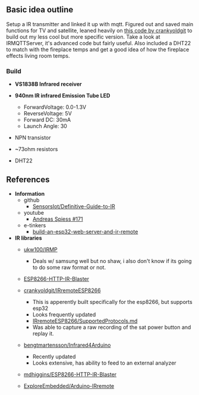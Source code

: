 ## Basic idea outline
Setup a IR transmitter and linked it up with mqtt. Figured out and saved main functions for TV and satellite, leaned heavily on [this code by crankyoldgit][crankyoldgitIRremoteESP8266] to build out my less cool but more specific version. Take a look at IRMQTTServer, it's advanced code but fairly useful. Also included a DHT22 to match with the fireplace temps and get a good idea of how the fireplace effects living room temps.

### Build
- **VS1838B Infrared receiver**

- **940nm IR infrared Emission Tube LED**
   - ForwardVoltage: 0.0-1.3V
   - ReverseVoltage: 5V
   - Forward DC: 30mA
   - Launch Angle: 30
- NPN transistor
- ~73ohm resistors
- DHT22

## References

- **Information**
  - github
    - [SensorsIot/Definitive-Guide-to-IR]
  - youtube
    - [Andreas Spiess #171]
  - e-tinkers
    - [build-an-esp32-web-server-and-ir-remote]
- **IR libraries**
  - [ukw100/IRMP][ukw100IRMP]
    - Deals w/ samsung well but no shaw, i also don't know if its going to do some raw format or not.

  - [ESP8266-HTTP-IR-Blaster][esp8266HTTPIRBlaster]

  - [crankyoldgit/IRremoteESP8266][crankyoldgitIRremoteESP8266]
    - This is apperently built specifically for the esp8266, but supports esp32
    - Looks frequently updated
    - [IRremoteESP8266/SupportedProtocols.md][irremoteesp8266SupportedProtocols.md]
    - Was able to capture a raw recording of the sat power button and replay it.

  - [bengtmartensson/Infrared4Arduino][bengtmartenssonInfrared4Arduino]
      - Recently updated
      - Looks extensive, has ability to feed to an external analyzer

  - [mdhiggins/ESP8266-HTTP-IR-Blaster][mdhigginsESP8266HTTPIRBlaster]

  - [ExploreEmbedded/Arduino-IRremote][exploreembeddedArduinoIRremote]






[build-an-esp32-web-server-and-ir-remote]: https://www.e-tinkers.com/2019/11/build-an-esp32-web-server-and-ir-remote/

[irledsAndReceiver]: https://www.amazon.ca/dp/B07FFQ9B9H
[examples/IRMQTTServer]: https://github.com/crankyoldgit/IRremoteESP8266/tree/master/examples/IRMQTTServer

[Andreas Spiess #171]: https://www.youtube.com/watch?v=gADIb1Xw8PE

[SensorsIot/Definitive-Guide-to-IR]: https://github.com/SensorsIot/Definitive-Guide-to-IR/

[mdhigginsESP8266HTTPIRBlaster]: https://github.com/mdhiggins/ESP8266-HTTP-IR-Blaster/
[z3t0ArduinoIRremote]: https://github.com/z3t0/Arduino-IRremote
[sensorsiotESP32IRremote]: https://github.com/SensorsIot/Definitive-Guide-to-IR/tree/master/ESP32-IRremote
[sensorsiotIRMQTT_ESP32]: https://github.com/SensorsIot/Definitive-Guide-to-IR/tree/master/IRMQTT_ESP32
[crankyoldgitIRremoteESP8266]: https://github.com/crankyoldgit/IRremoteESP8266

[bengtmartenssonInfrared4Arduino]: https://github.com/bengtmartensson/Infrared4Arduino

[irremoteesp8266SupportedProtocols.md]: https://github.com/crankyoldgit/IRremoteESP8266/blob/master/SupportedProtocols.md

[exploreembeddedArduinoIRremote]: https://github.com/ExploreEmbedded/Arduino-IRremote

[esp8266HTTPIRBlaster]: https://github.com/mdhiggins/ESP8266-HTTP-IR-Blaster/

[ukw100IRMP]: https://github.com/ukw100/IRMP
